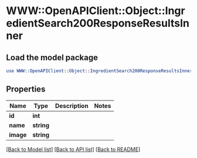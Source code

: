 # WWW::OpenAPIClient::Object::IngredientSearch200ResponseResultsInner

## Load the model package
```perl
use WWW::OpenAPIClient::Object::IngredientSearch200ResponseResultsInner;
```

## Properties
Name | Type | Description | Notes
------------ | ------------- | ------------- | -------------
**id** | **int** |  | 
**name** | **string** |  | 
**image** | **string** |  | 

[[Back to Model list]](../README.md#documentation-for-models) [[Back to API list]](../README.md#documentation-for-api-endpoints) [[Back to README]](../README.md)


